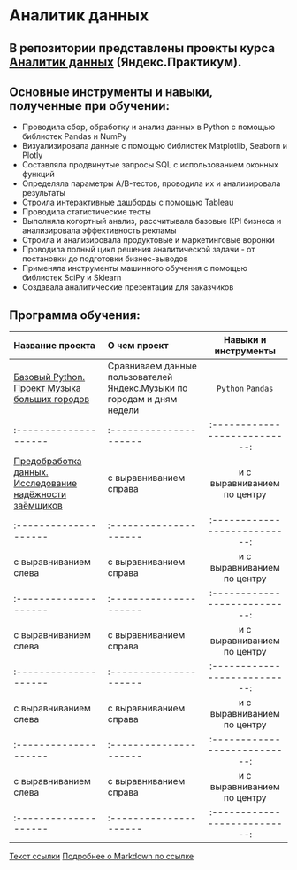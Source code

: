 # Аналитик данных
## В репозитории представлены проекты курса [Аналитик данных](https://practicum.yandex.ru/data-analyst/) (Яндекс.Практикум).
## Основные инструменты и навыки, полученные при обучении:
- Проводила сбор, обработку и анализ данных в Python с помощью библиотек Pandas и NumPy
- Визуализировала данные с помощью библиотек Matplotlib, Seaborn и Plotly
- Составляла продвинутые запросы SQL с использованием оконных функций
- Определяла параметры А/В-тестов, проводила их и анализировала результаты
- Строила интерактивные дашборды с помощью Tableau
- Проводила статистические тесты
- Выполняла когортный анализ, рассчитывала базовые КРI бизнеса и анализировала эффективность рекламы
- Строила и анализировала продуктовые и маркетинговые воронки
- Проводила полный цикл решения аналитической задачи - от постановки до подготовки бизнес-выводов
- Применяла инструменты машинного обучения с помощью библиотек SciPy и Sklearn
- Создавала аналитические презентации для заказчиков

## Программа обучения:

| Название проекта            | О чем проект           | Навыки и инструменты               |
| :-------------------- | :--------------------- |:---------------------------:|
| [Базовый Python. Проект Музыка больших городов](https://github.com/MariiaKarabatova/Yandex_Praktikum/blob/main/%D0%91%D0%B0%D0%B7%D0%BE%D0%B2%D1%8B%D0%B9%20Python.%20%D0%9F%D1%80%D0%BE%D0%B5%D0%BA%D1%82%20%D0%9C%D1%83%D0%B7%D1%8B%D0%BA%D0%B0%20%D0%B1%D0%BE%D0%BB%D1%8C%D1%88%D0%B8%D1%85%20%D0%B3%D0%BE%D1%80%D0%BE%D0%B4%D0%BE%D0%B2/%D0%9F%D1%80%D0%BE%D0%B5%D0%BA%D1%82%20%D0%9C%D1%83%D0%B7%D1%8B%D0%BA%D0%B0%20%D0%B1%D0%BE%D0%BB%D1%8C%D1%88%D0%B8%D1%85%20%D0%B3%D0%BE%D1%80%D0%BE%D0%B4%D0%BE%D0%B2.ipynb)| Сравниваем данные пользователей Яндекс.Музыки по городам и дням недели| `Python`  `Pandas` |
| :-------------------- | :---------------------|:---------------------------:|
| [Предобработка данных. Исследование надёжности заёмщиков](https://github.com/MariiaKarabatova/Yandex_Praktikum/commit/32055d6662a944937ddab42247a6e29d1647db64) | с выравниванием справа | и с выравниванием по центру |
| :-------------------- | :---------------------|:---------------------------:|
| с выравниванием слева | с выравниванием справа | и с выравниванием по центру |
| :-------------------- | :--------------------- |:---------------------------:|
| с выравниванием слева | с выравниванием справа | и с выравниванием по центру |
| :-------------------- | :--------------------- |:---------------------------:|
| с выравниванием слева | с выравниванием справа | и с выравниванием по центру |
| :-------------------- | :--------------------- |:---------------------------:|
| с выравниванием слева | с выравниванием справа | и с выравниванием по центру |
| :-------------------- | :--------------------- |:---------------------------:|


[Текст ссылки](адрес://ссылки.здесь "Заголовок ссылки")
[Подробнее о Markdown по ссылке](https://daringfireball.net/projects/markdown/)

